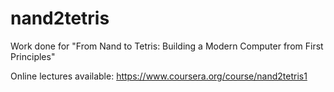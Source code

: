 # nand2tetris
Work done for "From Nand to Tetris: Building a Modern Computer from First Principles"

Online lectures available: https://www.coursera.org/course/nand2tetris1
